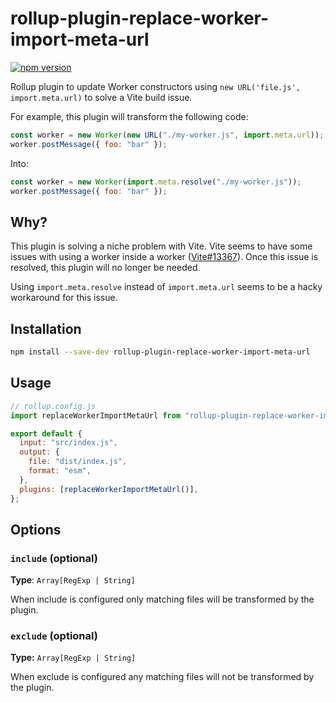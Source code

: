# rollup-plugin-replace-worker-import-meta-url

[![npm version](https://badge.fury.io/js/rollup-plugin-replace-worker-import-meta-url.svg)](https://badge.fury.io/js/rollup-plugin-replace-worker-import-meta-url)

Rollup plugin to update Worker constructors using `new URL('file.js', import.meta.url)` to solve a Vite build issue.

For example, this plugin will transform the following code:

```js
const worker = new Worker(new URL("./my-worker.js", import.meta.url));
worker.postMessage({ foo: "bar" });
```

Into:

```js
const worker = new Worker(import.meta.resolve("./my-worker.js"));
worker.postMessage({ foo: "bar" });
```

## Why?

This plugin is solving a niche problem with Vite. Vite seems to have some issues with using a worker inside a worker ([Vite#13367](https://github.com/vitejs/vite/issues/13367)). Once this issue is resolved, this plugin will no longer be needed.

Using `import.meta.resolve` instead of `import.meta.url` seems to be a hacky workaround for this issue.

## Installation

```bash
npm install --save-dev rollup-plugin-replace-worker-import-meta-url
```

## Usage

```js
// rollup.config.js
import replaceWorkerImportMetaUrl from "rollup-plugin-replace-worker-import-meta-url";

export default {
  input: "src/index.js",
  output: {
    file: "dist/index.js",
    format: "esm",
  },
  plugins: [replaceWorkerImportMetaUrl()],
};
```

## Options

### `include` (optional)

**Type**: `Array[RegExp | String]`<br>

When include is configured only matching files will be transformed by the plugin.

### `exclude` (optional)

**Type:** `Array[RegExp | String]`<br>

When exclude is configured any matching files will not be transformed by the plugin.
